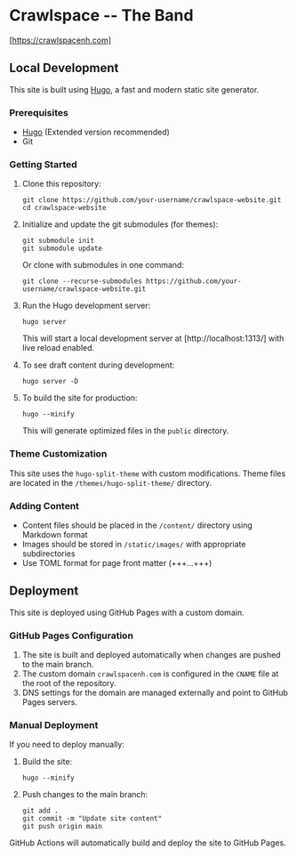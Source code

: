 # Crawlspace -- The Band

[https://crawlspacenh.com]

## Local Development

This site is built using [Hugo](https://gohugo.io/), a fast and modern static
site generator.

### Prerequisites

- [Hugo](https://gohugo.io/installation/) (Extended version recommended)
- Git

### Getting Started

1. Clone this repository:
   ```
   git clone https://github.com/your-username/crawlspace-website.git
   cd crawlspace-website
   ```

2. Initialize and update the git submodules (for themes):
   ```
   git submodule init
   git submodule update
   ```
   
   Or clone with submodules in one command:
   ```
   git clone --recurse-submodules https://github.com/your-username/crawlspace-website.git
   ```

3. Run the Hugo development server:
   ```
   hugo server
   ```
   This will start a local development server at [http://localhost:1313/] with
   live reload enabled.

4. To see draft content during development:
   ```
   hugo server -D
   ```

5. To build the site for production:
   ```
   hugo --minify
   ```
   This will generate optimized files in the `public` directory.

### Theme Customization

This site uses the `hugo-split-theme` with custom modifications. Theme files
are located in the `/themes/hugo-split-theme/` directory.

### Adding Content

- Content files should be placed in the `/content/` directory using Markdown format
- Images should be stored in `/static/images/` with appropriate subdirectories
- Use TOML format for page front matter (+++...+++)

## Deployment

This site is deployed using GitHub Pages with a custom domain.

### GitHub Pages Configuration

1. The site is built and deployed automatically when changes are pushed to the
   main branch.
2. The custom domain `crawlspacenh.com` is configured in the `CNAME` file at
   the root of the repository.
3. DNS settings for the domain are managed externally and point to GitHub Pages
   servers.

### Manual Deployment

If you need to deploy manually:

1. Build the site:
   ```
   hugo --minify
   ```

2. Push changes to the main branch:
   ```
   git add .
   git commit -m "Update site content"
   git push origin main
   ```

GitHub Actions will automatically build and deploy the site to GitHub Pages.
